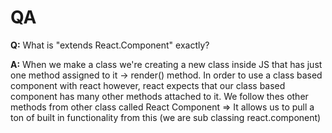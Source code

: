 # QA
**Q:** What is "extends React.Component" exactly?

**A:** When we make a class we're creating a new class inside JS that has just one method assigned to it -> render() method. In order to use a class based component with react however, react expects that our class based component has many other methods attached to it. We follow thes other methods from other class called React Component => It allows us to pull a ton of built in functionality from this (we are sub classing react.component)